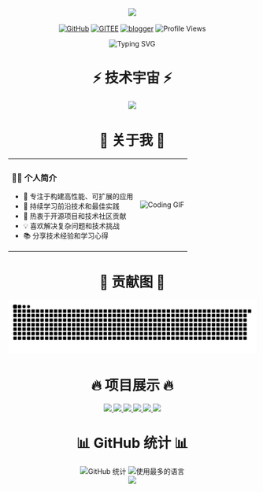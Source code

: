 

<div align="center">
  <img src="https://capsule-render.vercel.app/api?type=waving&color=gradient&height=300&section=header&text=Albert%20Yang&fontSize=90&animation=fadeIn&fontAlignY=38&desc=热爱编程%20|%20追求卓越%20|%20创新思维&descAlignY=55&descAlign=62" />
</div>
<p align="center">
  <a href="https://github.com/AlbertYang0801"><img src="https://img.shields.io/badge/GitHub-100000?style=for-the-badge&logo=github&logoColor=white" alt="GitHub"/></a>
  <a href="https://gitee.com/zztiyjw"><img src="https://img.shields.io/badge/GITEE-100000?style=for-the-badge&logo=gitee&logoColor=red" alt="GITEE"/></a>
  <a href="[https://gitee.com/zztiyjw](https://albertyang0801.github.io/blog)"><img src="https://img.shields.io/badge/blog-100000?style=for-the-badge&logo=blogger&logoColor=white" alt="blogger"/></a>
  <img src="https://komarev.com/ghpvc/?username=AlbertYang0801&style=for-the-badge&color=blueviolet" alt="Profile Views"/>
</p>
<div align="center">
  <img src="https://readme-typing-svg.herokuapp.com?font=Architects+Daughter&color=7AF79A&size=30&lines=Hi！+I'm++Albert+Yang;资深Java后端开发工程师" alt="Typing SVG" />
</div>




<h1 align="center">⚡ 技术宇宙 ⚡</h1>

<div align="center">
  <img src="https://skillicons.dev/icons?i=java,spring,elasticsearch,kafka,mysql,redis,mongodb,git,linux,docker,kubernetes,grafana,prometheus,idea,jenkins" />
</div>



<h1 align="center">🚀 关于我 🚀</h1>

<table align="center">
  <tr>
    <td>
      <h3>👨‍💻 个人简介</h3>
      <ul>
        <li>🔭 专注于构建高性能、可扩展的应用</li>
        <li>🌱 持续学习前沿技术和最佳实践</li>
        <li>👯 热衷于开源项目和技术社区贡献</li>
        <li>💡 喜欢解决复杂问题和技术挑战</li>
        <li>📚 分享技术经验和学习心得</li>
      </ul>
    </td>
    <td>
      <img src="https://media.giphy.com/media/qgQUggAC3Pfv687qPC/giphy.gif" alt="Coding GIF" width="400"/>
    </td>
  </tr>
</table>

<h1 align="center">🐍 贡献图 🐍</h1>

<div align="center">
  <picture>
    <source media="(prefers-color-scheme: dark)" srcset="https://raw.githubusercontent.com/fuwx295/fuwx295/output/github-contribution-grid-snake-dark.svg">
    <source media="(prefers-color-scheme: light)" srcset="https://raw.githubusercontent.com/fuwx295/fuwx295/output/github-contribution-grid-snake.svg">
    <img alt="github contribution grid snake animation" src="https://raw.githubusercontent.com/fuwx295/fuwx295/output/github-contribution-grid-snake.svg">
  </picture>
</div>

<h1 align="center">🔥 项目展示 🔥</h1>

<div align="center">
  <a href="https://github.com/AlbertYang0801/sfsProject">
    <img src="https://github-readme-stats.vercel.app/api/pin/?username=AlbertYang0801&repo=sfsProject&theme=dark&hide_border=true" />
  </a>
  <a href="https://github.com/AlbertYang0801/JavaAdvance">
    <img src="https://github-readme-stats.vercel.app/api/pin/?username=AlbertYang0801&repo=JavaAdvance&theme=dark&hide_border=true" />
  </a>
  <a href="https://github.com/AlbertYang0801/summer-framework">
    <img src="https://github-readme-stats.vercel.app/api/pin/?username=AlbertYang0801&repo=summer-framework&theme=dark&hide_border=true" />
  </a>
  <a href="https://github.com/AlbertYang0801/concurrent-practice">
    <img src="https://github-readme-stats.vercel.app/api/pin/?username=AlbertYang0801&repo=concurrent-practice&theme=dark&hide_border=true" />
  </a>
  <a href="https://github.com/AlbertYang0801/seckill-project">
    <img src="https://github-readme-stats.vercel.app/api/pin/?username=AlbertYang0801&repo=seckill-project&theme=dark&hide_border=true" />
  </a>
 <a href="https://github.com/AlbertYang0801/SpringCloud">
    <img src="https://github-readme-stats.vercel.app/api/pin/?username=AlbertYang0801&repo=SpringCloud&theme=dark&hide_border=true" />
  </a>


</div>


<h1 align="center">📊 GitHub 统计 📊</h1>

<div align="center">
  <img src="https://github-readme-stats.vercel.app/api?username=AlbertYang0801&show_icons=true&count_private=true&hide_border=true&title_color=00FFFF&icon_color=00FFFF&text_color=FFFFFF&bg_color=0D1117" alt="GitHub 统计" height="165"/>
  <img src="https://github-readme-stats.vercel.app/api/top-langs/?username=AlbertYang0801&layout=compact&hide_border=true&title_color=00FFFF&text_color=FFFFFF&bg_color=0D1117" alt="使用最多的语言" height="165"/>
</div>
<div align="center">
  <img src="https://capsule-render.vercel.app/api?type=waving&color=gradient&height=120&section=footer" />
</div>
